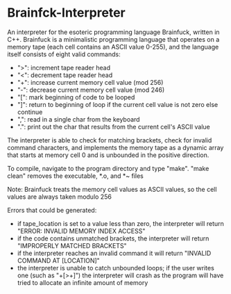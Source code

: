 Brainfck-Interpreter
====================

An interpreter for the esoteric programming language Brainfuck, written in C++.  Brainfuck is a minimalistic programming language that operates on a memory tape (each cell contains an ASCII value 0-255), and the language itself consists of eight valid commands:
* ">": increment tape reader head
* "<": decrement tape reader head
* "+": increase current memory cell value (mod 256)
* "-": decrease current memory cell value (mod 246)
* "[": mark beginning of code to be looped
* "]": return to beginning of loop if the current cell value is not zero else continue
* ",": read in a single char from the keyboard 
* ".": print out the char that results from the current cell's ASCII value


The interpreter is able to check for matching brackets, check for invalid command characters, and implements the memory tape as a dynamic array that starts at memory cell 0 and is unbounded in the positive direction.

To compile, navigate to the program directory and type "make".  "make clean" removes the executable, *.o, and *~ files

Note: Brainfuck treats the memory cell values as ASCII values, so the cell values are always taken modulo 256

Errors that could be generated:
  * if tape_location is set to a value less than zero, the interpreter will return "ERROR: INVALID MEMORY INDEX ACCESS"
  * if the code contains unmatched brackets, the interpreter will return "IMPROPERLY MATCHED BRACKETS"
  * if the interpreter reaches an invalid command it will return "INVALID COMMAND AT [LOCATION]"
  * the interpreter is unable to catch unbounded loops; if the user writes one (such as "+[>+]") the interpreter will crash
    as the program will have tried to allocate an infinite amount of memory
